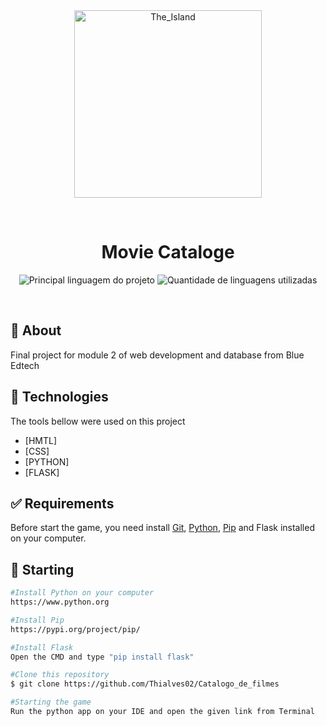 <div align="center" id="top"> 
  <img align="center" width="300px" src="https://gartic.com.br/imgs/mural/_v/_vorreipace_/ilha.png" alt="The_Island" />

&#xa0;
</div>

<h1 align="center">Movie Cataloge</h1>

<p align="center">
  <img alt="Principal linguagem do projeto" src="https://img.shields.io/github/languages/top/Thialves02/Catalogo_de_filmes?color=56BEB8">

  <img alt="Quantidade de linguagens utilizadas" src="https://img.shields.io/github/languages/count/Thialves02/Catalogo_de_filmes?color=56BEB8">
</p>

<br>

## :dart: About ##

Final project for module 2 of web development and database from Blue Edtech

## :rocket: Technologies ##

The tools bellow were used on this project

- [HMTL]
- [CSS]
- [PYTHON]
- [FLASK]

## :white_check_mark: Requirements ##

Before start the game, you need install [Git](https://git-scm.com), [Python](https://www.python.org), [Pip](https://pypi.org/project/pip/) and Flask installed on your computer.

## :checkered_flag: Starting ##

```bash
#Install Python on your computer
https://www.python.org

#Install Pip
https://pypi.org/project/pip/

#Install Flask
Open the CMD and type "pip install flask"

#Clone this repository
$ git clone https://github.com/Thialves02/Catalogo_de_filmes

#Starting the game
Run the python app on your IDE and open the given link from Terminal
